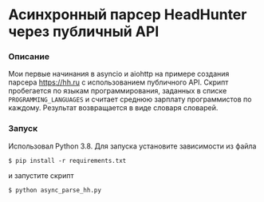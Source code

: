 # Асинхронный парсер HeadHunter через публичный API

### Описание
Мои первые начинания в asyncio и aiohttp на примере создания парсера https://hh.ru с использованием публичного API.
Скрипт пробегается по языкам программирования, заданных в списке `PROGRAMMING_LANGUAGES` и считает среднюю 
зарплату программистов по каждому. Результат возвращается в виде словаря словарей.

### Запуск
Использовал Python 3.8. Для запуска установите зависимости из файла
```console
$ pip install -r requirements.txt
```
и запустите скрипт
```console
$ python async_parse_hh.py
```